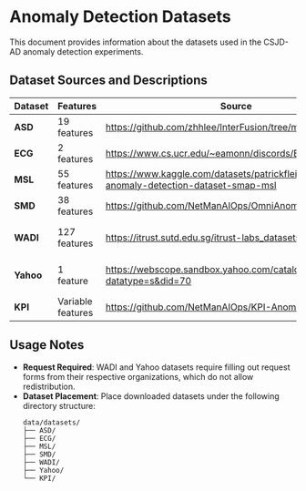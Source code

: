 # Anomaly Detection Datasets

This document provides information about the datasets used in the CSJD-AD anomaly detection experiments.

## Dataset Sources and Descriptions

| Dataset | Features | Source | Notes |
|---------|----------|--------|-------|
| **ASD** | 19 features | https://github.com/zhhlee/InterFusion/tree/main/data | Publicly available |
| **ECG** | 2 features | https://www.cs.ucr.edu/~eamonn/discords/ECG_data.zip | Publicly available |
| **MSL** | 55 features | https://www.kaggle.com/datasets/patrickfleith/nasa-anomaly-detection-dataset-smap-msl | Publicly available |
| **SMD** | 38 features | https://github.com/NetManAIOps/OmniAnomaly/tree/master/ | Publicly available |
| **WADI** | 127 features | https://itrust.sutd.edu.sg/itrust-labs_datasets/dataset_info/ | Request form needed |
| **Yahoo** | 1 feature | https://webscope.sandbox.yahoo.com/catalog.php?datatype=s&did=70 | Request form needed |
| **KPI** | Variable features | https://github.com/NetManAIOps/KPI-Anomaly-Detection | Publicly available |

## Usage Notes

- **Request Required**: WADI and Yahoo datasets require filling out request forms from their respective organizations, which do not allow redistribution.
- **Dataset Placement**: Place downloaded datasets under the following directory structure:
  ```
  data/datasets/
  ├── ASD/
  ├── ECG/
  ├── MSL/
  ├── SMD/
  ├── WADI/
  ├── Yahoo/
  └── KPI/
  ```